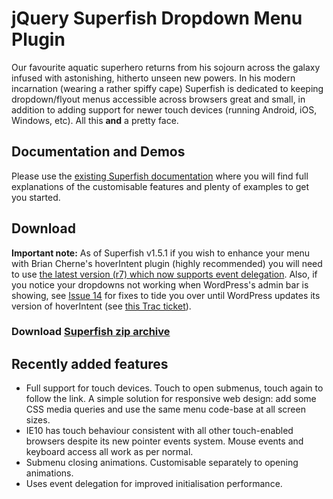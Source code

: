 # jQuery Superfish Dropdown Menu Plugin

Our favourite aquatic superhero returns from his sojourn across the galaxy infused with astonishing, hitherto unseen new powers. In his modern incarnation (wearing a rather spiffy cape) Superfish is dedicated to keeping dropdown/flyout menus accessible across browsers great and small, in addition to adding support for newer touch devices (running Android, iOS, Windows, etc). All this **and** a pretty face.

## Documentation and Demos

Please use the [existing Superfish documentation](http://users.tpg.com.au/j_birch/plugins/superfish/) where you will find full explanations of the customisable features and plenty of examples to get you started.

## Download

**Important note:** As of Superfish v1.5.1 if you wish to enhance your menu with Brian Cherne's hoverIntent plugin (highly recommended) you will need to use [the latest version (r7) which now supports event delegation](https://github.com/briancherne/jquery-hoverIntent). Also, if you notice your dropdowns not working when WordPress's admin bar is showing, see [Issue 14](https://github.com/joeldbirch/superfish/issues/14) for fixes to tide you over until WordPress updates its version of hoverIntent (see [this Trac ticket](http://core.trac.wordpress.org/ticket/23752)).

### Download [Superfish zip archive](https://github.com/joeldbirch/superfish/archive/master.zip)

## Recently added features

- Full support for touch devices. Touch to open submenus, touch again to follow the link. A simple solution for responsive web design: add some CSS media queries and use the same menu code-base at all screen sizes.
- IE10 has touch behaviour consistent with all other touch-enabled browsers despite its new pointer events system. Mouse events and keyboard access all work as per normal.
- Submenu closing animations. Customisable separately to opening animations.
- Uses event delegation for improved initialisation performance.